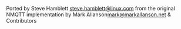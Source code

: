 Ported by Steve Hamblett <steve.hamblett@linux.com> from the original NMQTT implementation by
Mark Allanson<mark@markallanson.net> & Contributors
